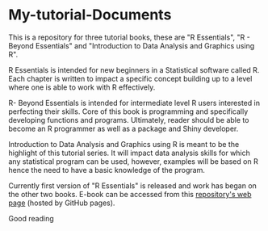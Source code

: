 # My-tutorial-Documents

This is a repository for three tutorial books, these are "R Essentials", "R - Beyond Essentials" and "Introduction to Data Analysis and Graphics using R".

R Essentials is intended for new beginners in a Statistical software called R. Each chapter is written to impact a specific concept building up to a level where one is able to work with R effectively.

R- Beyond Essentials is intended for intermediate level R users interested in perfecting their skills. Core of this book is programming and specifically developing functions and programs. Ultimately, reader should be able to become an R programmer as well as a package and Shiny developer.

Introduction to Data Analysis and Graphics using R is meant to be the highlight of this tutorial series. It will impact data analysis skills for which any statistical program can be used, however, examples will be based on R hence the need to have a basic knowledge of the program.

Currently first version of "R Essentials" is released and work has began on the other two books. E-book can be accessed from this [repository's web page](http://helleng.github.io/Data_Mgt_Analysis_and_Graphics_R/) (hosted by GitHub pages).

Good reading
